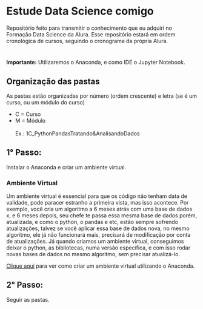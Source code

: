# Estude Data Science comigo
Repositório feito para transmitir o conhecimento que eu adquiri no Formação Data Science da Alura.
Esse repositório estará em ordem cronológica de cursos, seguindo o cronograma da própria Alura.

#

**Importante:** Utilizaremos o Anaconda, e como IDE o Jupyter Notebook.

## Organização das pastas
As pastas estão organizadas por número (ordem crescente) e letra (se é um curso, ou um módulo do curso)
  * C = Curso
  * M = Módulo<br><br> 
  Ex.: 1C_PythonPandasTratando&AnalisandoDados

## 1° Passo:
Instalar o Anaconda e criar um ambiente virtual.

### Ambiente Virtual
Um ambiente virtual é essencial para que os código não tenham data de validade, pode paracer estranho a primeira vista, mas isso acontece. Por exemplo, você cria um algoritmo a 6 meses atrás com uma base de dados x, e 6 meses depois, seu chefe te passa essa mesma base de dados porém, atualizada, e como o python, o pandas e etc, estão sempre sofrendo atualizações, talvez se você aplicar essa base de dados nova, no mesmo algoritmo, ele já não funcionará mais, precisará de modificação por conta de atualizações.
Já quando criamos um ambiente virtual, conseguimos deixar o python, as bibliotecas, numa versão específica, e com isso rodar novas bases de dados no mesmo algoritmo, sem precisar atualizá-lo.

[Clique aqui](https://www.youtube.com/watch?v=stEvUVvYD00) para ver como criar um ambiente virtual utilizando o Anaconda.

## 2° Passo:
Seguir as pastas.
